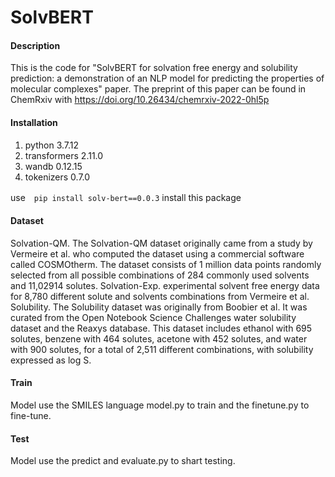 # SolvBERT

#### Description
This is the code for "SolvBERT for solvation free energy and solubility prediction: a demonstration of an NLP model for predicting the properties of molecular complexes" paper. The preprint of this paper can be found in ChemRxiv with https://doi.org/10.26434/chemrxiv-2022-0hl5p

#### Installation

1.  python 3.7.12
2.  transformers 2.11.0
3.  wandb 0.12.15
4.  tokenizers 0.7.0

use　`pip install solv-bert==0.0.3` install this package
#### Dataset

Solvation-QM. The Solvation-QM dataset originally came from a study by Vermeire et al. who computed the dataset using a commercial software called COSMOtherm. The dataset consists of 1 million data points randomly selected from all possible combinations of 284 commonly used solvents and 11,02914 solutes. 
Solvation-Exp. experimental solvent free energy data for 8,780 different solute and solvents combinations from Vermeire et al. 
Solubility. The Solubility dataset was originally from Boobier et al. It was curated from the Open Notebook Science Challenges water solubility dataset and the Reaxys database. This dataset includes ethanol with 695 solutes, benzene with 464 solutes, acetone with 452 solutes, and water with 900 solutes, for a total of 2,511 different combinations, with solubility expressed as log S.

#### Train

Model use the SMILES language model.py to train and the finetune.py to fine-tune.

#### Test

Model use the predict and evaluate.py to shart testing.


